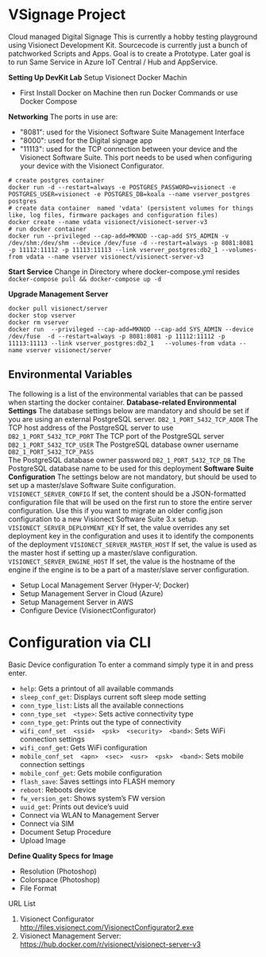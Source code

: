 # VSignage Project
Cloud managed Digital Signage
This is currently a hobby testing playground using Visionect Development Kit. Sourcecode is currently just a bunch of patchworked Scripts and Apps. Goal is to create a Prototype. Later goal is to run Same Service in Azure IoT Central / Hub and AppService. 

**Setting Up DevKit Lab**
Setup Visionect Docker Machin  
- First Install Docker on Machine then run Docker Commands or use Docker Compose 

**Networking**
The ports in use are:
-  "8081": used for the Visionect Software Suite Management Interface
-  "8000": used for the Digital signage app
-  "11113": used for the TCP connection between your device and the Visionect Software Suite. This port needs to be used 	when configuring your device with the Visionect Configurator.
 ```
# create postgres container
docker run -d --restart=always -e POSTGRES_PASSWORD=visionect -e POSTGRES_USER=visionect -e POSTGRES_DB=koala --name vserver_postgres postgres
# create data container  named 'vdata' (persistent volumes for things like, log files, firmware packages and configuration files)
docker create --name vdata visionect/visionect-server-v3
# run docker container
docker run --privileged --cap-add=MKNOD --cap-add SYS_ADMIN -v /dev/shm:/dev/shm --device /dev/fuse -d --restart=always -p 8081:8081 -p 11112:11112 -p 11113:11113 --link vserver_postgres:db2_1 --volumes-from vdata --name vserver visionect/visionect-server-v3
```

**Start Service**
Change in Directory where docker-compose.yml resides
 ```docker-compose pull && docker-compose up -d ```

**Upgrade Management Server**
 ```
 docker pull visionect/server
 docker stop vserver
 docker rm vserver
 docker run  --privileged --cap-add=MKNOD --cap-add SYS_ADMIN --device /dev/fuse  -d --restart=always -p 8081:8081 -p 11112:11112 -p 11113:11113 --link vserver_postgres:db2_1   --volumes-from vdata --name vserver visionect/server 
```

## Environmental Variables
The following is a list of the environmental variables that can be passed when starting the docker container.
**Database-related Environmental Settings**
The database settings below are mandatory and should be set if you are using an external PostgreSQL server.
`DB2_1_PORT_5432_TCP_ADDR`
The TCP host address of the PostgreSQL server to use
`DB2_1_PORT_5432_TCP_PORT`
The TCP port of the PostgreSQL server
`DB2_1_PORT_5432_TCP_USER`
The PostgreSQL database owner username
`DB2_1_PORT_5432_TCP_PASS`  
The PostgreSQL database owner password
`DB2_1_PORT_5432_TCP_DB`
The PostgreSQL database name to be used for this deployment
**Software Suite Configuration**
The settings below are not mandatory, but should be used to set up a master/slave Software Suite configuration.
`VISIONECT_SERVER_CONFIG`
If set, the content should be a JSON-formatted configuration file that will be used on the first run to store the entire server configuration. Use this if you want to migrate an older config.json configuration to a new Visionect Software Suite 3.x setup.
`VISIONECT_SERVER_DEPLOYMENT_KEY`
If set, the value overrides any set deployment key in the configuration and uses it to identify the components of the deployment
`VISIONECT_SERVER_MASTER_HOST`
If set, the value is used as the master host if setting up a master/slave configuration.
`VISIONECT_SERVER_ENGINE_HOST`
If set, the value is the hostname of the engine if the engine is to be a part of a master/slave server configuration.

- Setup Local Management Server (Hyper-V; Docker)
- Setup Management Server in Cloud (Azure)
- Setup Management Server in AWS
- Configure Device (VisionectConfigurator)
 # Configuration via CLI
Basic Device configuration To enter a command simply type it in and press enter.
-   `help`: Gets a printout of all available commands
-   `sleep_conf_get`: Displays current soft sleep mode setting
-   `conn_type_list`: Lists all the available connections
-   `conn_type_set  <type>`: Sets active connectivity type
-   `conn_type_get`: Prints out the type of connectivity
-   `wifi_conf_set  <ssid>  <psk>  <security>  <band>`: Sets WiFi connection settings
-   `wifi_conf_get`: Gets WiFi configuration
-   `mobile_conf_set  <apn>  <sec>  <usr>  <psk>  <band>`: Sets mobile connection settings
-   `mobile_conf_get`: Gets mobile configuration
-   `flash_save`: Saves settings into FLASH memory
-   `reboot`: Reboots device
-   `fw_version_get`: Shows system’s FW version
-   `uuid_get`: Prints out device’s uuid
- Connect via WLAN to Management Server
- Connect via SIM 
- Document Setup Procedure
- Upload Image

**Define Quality Specs for Image**
 - Resolution (Photoshop)
 - Colorspace (Photoshop)
 - File Format

URL List
 1. Visionect Configurator http://files.visionect.com/VisionectConfigurator2.exe
 2. Visionect Management Server: https://hub.docker.com/r/visionect/visionect-server-v3
 